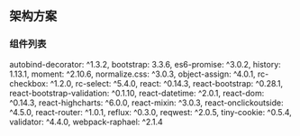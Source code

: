 ## 架构方案

### 组件列表

autobind-decorator: ^1.3.2,
    bootstrap: 3.3.6,
    es6-promise: ^3.0.2,
    history: 1.13.1,
    moment: ^2.10.6,
    normalize.css: ^3.0.3,
    object-assign: ^4.0.1,
    rc-checkbox: ^1.2.0,
    rc-select: ^5.4.0,
    react: ^0.14.3,
    react-bootstrap: ^0.28.1,
    react-bootstrap-validation: ^0.1.10,
    react-datetime: ^2.0.1,
    react-dom: ^0.14.3,
    react-highcharts: ^6.0.0,
    react-mixin: ^3.0.3,
    react-onclickoutside: ^4.5.0,
    react-router: ^1.0.1,
    reflux: ^0.3.0,
    reqwest: ^2.0.5,
    tiny-cookie: ^0.5.4,
    validator: ^4.4.0,
    webpack-raphael: ^2.1.4
 
